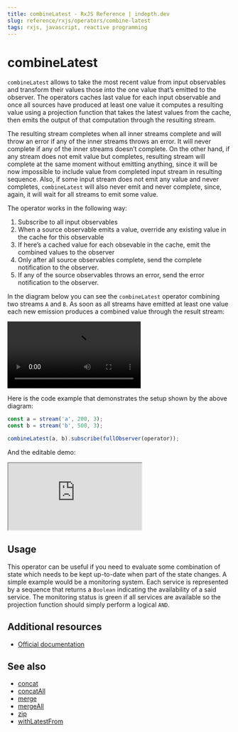 ```yaml
---
title: combineLatest - RxJS Reference | indepth.dev
slug: reference/rxjs/operators/combine-latest
tags: rxjs, javascript, reactive programming
---
```


# combineLatest

`combineLatest` allows to take the most recent value from input observables and transform their values those into the one value that’s emitted to the observer. The operators caches last value for each input observable and once all sources have produced at least one value it computes a resulting value using a projection function that takes the latest values from the cache, then emits the output of that computation through the resulting stream.

The resulting stream completes when all inner streams complete and will throw an error if any of the inner streams throws an error. It will never complete if any of the inner streams doesn’t complete. On the other hand, if any stream does not emit value but completes, resulting stream will complete at the same moment without emitting anything, since it will be now impossible to include value from completed input stream in resulting sequence. Also, if some input stream does not emit any value and never completes, `combineLatest` will also never emit and never complete, since, again, it will wait for all streams to emit some value.

The operator works in the following way:

1. Subscribe to all input observables
2. When a source observable emits a value, override any existing value in the cache for this observable
3. If here’s a cached value for each obsevable in the cache, emit the combined values to the observer 
4. Only after all source observables complete, send the complete notification to the observer.
5. If any of the source observables throws an error, send the error notification to the observer.

In the diagram below you can see the `combineLatest` operator combining two streams `A` and `B`. As soon as all streams have emitted at least one value each new emission produces a combined value through the result stream:

<video>
    <source src="https://images.indepth.dev/references/rxjs/operators/combine-latest.mp4" type="video/mp4">
</video>

Here is the code example that demonstrates the setup shown by the above diagram:

```javascript
const a = stream('a', 200, 3);
const b = stream('b', 500, 3);

combineLatest(a, b).subscribe(fullObserver(operator));
```

And the editable demo:

<iframe src="https://stackblitz.com/edit/indepth-rxjs-combine-latest?embed=1&file=index.ts"></iframe>

## Usage

This operator can be useful if you need to evaluate some combination of state which needs to be kept up-to-date when part of the state changes. A simple example would be a monitoring system. Each service is represented by a sequence that returns a `Boolean` indicating the availability of a said service. The monitoring status is green if all services are available so the projection function should simply perform a logical `AND`.

## Additional resources

- [Official documentation](https://rxjs.dev/api/operators/combineLatest)

## See also

- [concat](https://indepth.dev/reference/rxjs/operators/concat)
- [concatAll](https://indepth.dev/reference/rxjs/operators/concat-all)
- [merge](https://indepth.dev/reference/rxjs/operators/merge)
- [mergeAll](https://indepth.dev/reference/rxjs/operators/merge-all)
- [zip](https://indepth.dev/reference/rxjs/operators/zip)
- [withLatestFrom](https://indepth.dev/reference/rxjs/operators/with-latest-from)

